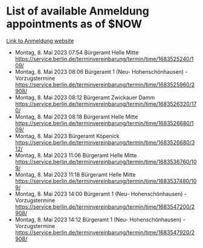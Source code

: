 # List of available Anmeldung appointments as of $NOW
[Link to Anmeldung website](https://service.berlin.de/terminvereinbarung/termin/tag.php?termin=1&anliegen[]=120686&dienstleisterlist=122210,122217,327316,122219,327312,122227,327314,122231,327346,122243,327348,122254,122252,329742,122260,329745,122262,329748,122271,327278,122273,327274,122277,327276,330436,122280,327294,122282,327290,122284,327292,122291,327270,122285,327266,122286,327264,122296,327268,150230,329760,122297,327286,122294,327284,122312,329763,122314,329775,122304,327330,122311,327334,122309,327332,317869,122281,327352,122279,329772,122283,122276,327324,122274,327326,122267,329766,122246,327318,122251,327320,122257,327322,122208,327298,122226,327300&herkunft=http%3A%2F%2Fservice.berlin.de%2Fdienstleistung%2F120686%2F)
- Montag, 8. Mai 2023 07:54 Bürgeramt Helle Mitte https://service.berlin.de/terminvereinbarung/termin/time/1683525240/109/
- Montag, 8. Mai 2023 08:06 Bürgeramt 1 (Neu- Hohenschönhausen) - Vorzugstermine https://service.berlin.de/terminvereinbarung/termin/time/1683525960/2908/
- Montag, 8. Mai 2023 08:12 Bürgeramt Zwickauer Damm https://service.berlin.de/terminvereinbarung/termin/time/1683526320/170/
- Montag, 8. Mai 2023 08:18 Bürgeramt Helle Mitte https://service.berlin.de/terminvereinbarung/termin/time/1683526680/109/
- Montag, 8. Mai 2023  Bürgeramt Köpenick https://service.berlin.de/terminvereinbarung/termin/time/1683526680/312/
- Montag, 8. Mai 2023 11:06 Bürgeramt Helle Mitte https://service.berlin.de/terminvereinbarung/termin/time/1683536760/109/
- Montag, 8. Mai 2023 11:18 Bürgeramt Helle Mitte https://service.berlin.de/terminvereinbarung/termin/time/1683537480/109/
- Montag, 8. Mai 2023 14:00 Bürgeramt 1 (Neu- Hohenschönhausen) - Vorzugstermine https://service.berlin.de/terminvereinbarung/termin/time/1683547200/2908/
- Montag, 8. Mai 2023 14:12 Bürgeramt 1 (Neu- Hohenschönhausen) - Vorzugstermine https://service.berlin.de/terminvereinbarung/termin/time/1683547920/2908/
